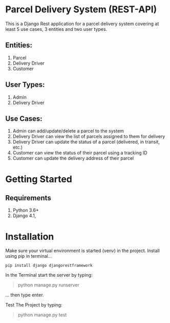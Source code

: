 # Parcel Delivery System (REST-API)
This is a Django Rest application for a parcel delivery system covering at least 5 use cases, 3 entities and two user types.

## Entities:
1. Parcel
2. Delivery Driver
3. Customer

## User Types:
1. Admin
2. Delivery Driver

## Use Cases:
1. Admin can add/update/delete a parcel to the system
2. Delivery Driver can view the list of parcels assigned to them for delivery
3. Delivery Driver can update the status of a parcel (delivered, in transit, etc.)
4. Customer can view the status of their parcel using a tracking ID
5. Customer can update the delivery address of their parcel

# Getting Started

## Requirements

1. Python 3.6+
2. Django 4.1,

# Installation
Make sure your virtual environment is started (venv) in the project.
Install using pip in terminal... 

``` pip install django djangorestframework ```

In the Terminal start the server by typing:

> python manage.py runserver

... then type enter.

Test The Project by typing:

> python manage.py test
 



